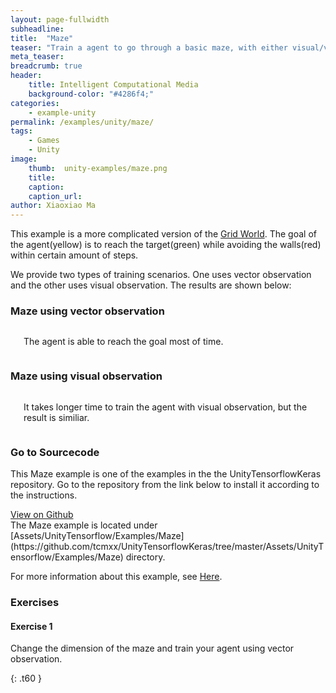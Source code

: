```yaml
---
layout: page-fullwidth
subheadline: 
title:  "Maze"
teaser: "Train a agent to go through a basic maze, with either visual/vector observation."
meta_teaser: 
breadcrumb: true
header:
    title: Intelligent Computational Media
    background-color: "#4286f4;"
categories:
    - example-unity
permalink: /examples/unity/maze/
tags:
    - Games
    - Unity
image:
    thumb:  unity-examples/maze.png
    title: 
    caption: 
    caption_url: 
author: Xiaoxiao Ma
---
```


This example is a more complicated version of the [Grid World](/examples/unity/gridworld/). The goal of the agent(yellow) is to reach the target(green) while avoiding the walls(red) within certain amount of steps.

We provide two types of training scenarios. One uses vector observation and the other uses visual observation. The results are shown below:

### Maze using vector observation
<div class="row text-center">
	<div class="medium-8 columns t30">
       <img src="{{ site.urlimg }}unity-examples/maze-after-training.gif" alt="">
	   <p>The agent is able to reach the goal most of time.</p>
    </div><!-- /.medium-8.columns -->
</div><!-- /.row -->

### Maze using visual observation
<div class="row text-center">
	<div class="medium-8 columns t30">
       <img src="{{ site.urlimg }}unity-examples/maze-visual-after-training.gif" alt="">
	   <p>It takes longer time to train the agent with visual observation, but the result is similiar.</p>
    </div><!-- /.medium-8.columns -->
</div><!-- /.row -->

### Go to Sourcecode
This Maze example is one of the examples in the the UnityTensorflowKeras repository. Go to the repository from the link below to install it according to the instructions. 
<div class="row">
    <div class="medium-6 columns t10">
	  <a class = "radius button small" target="_blank" href = "https://github.com/tcmxx/UnityTensorflowKeras" >View on Github</a>
    </div>
</div><!-- /.row -->
The Maze example is located under [Assets/UnityTensorflow/Examples/Maze](https://github.com/tcmxx/UnityTensorflowKeras/tree/master/Assets/UnityTensorflow/Examples/Maze) directory.

For more information about this example, see [Here](https://github.com/tcmxx/UnityTensorflowKeras/blob/master/Documents/ExamplesList.md#maze).

### Exercises
#### Exercise 1
Change the dimension of the maze and train your agent using vector observation.


{: .t60 }
<!--
<div id="bottom" class="row t30">
    <div class="small-12 columns">
       {% include next-previous-post-in-category %}
    </div>
</div>
-->

